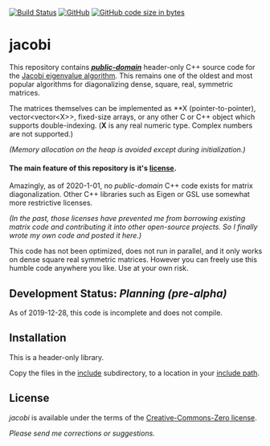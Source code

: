 [![Build Status](https://travis-ci.org/jewettaij/jacobi.svg?branch=master)](https://travis-ci.org/jewettaij/jacobi.svg?branch=master)
[![GitHub](https://img.shields.io/github/license/jewettaij/jacobi)](./LICENSE.md)
[![GitHub code size in bytes](https://img.shields.io/github/languages/code-size/jewettaij/jacobi)]()


jacobi
===========

This repository contains [***public-domain***](LICENSE.md)
header-only C++ source code for the
[Jacobi eigenvalue algorithm](https://en.wikipedia.org/wiki/Jacobi_eigenvalue_algorithm).
This remains one of the oldest and most popular algorithms for
diagonalizing dense, square, real, symmetric matrices.

The matrices themselves can be implemented as \*\*X (pointer-to-pointer),
vector\<vector\<X\>\>, fixed-size arrays,
or any other C or C++ object which supports double-indexing.
(**X** is any real numeric type.  Complex numbers are not supported.)

*(Memory allocation on the heap is avoided except during initialization.)*


#### The main feature of this repository is it's [license](LICENSE.md).

Amazingly, as of 2020-1-01, no *public-domain*
C++ code exists for matrix diagonalization.
Other C++ libraries such as Eigen or GSL
use somewhat more restrictive licenses.

*(In the past, those licenses have prevented me from borrowing existing
matrix code and contributing it into other open-source projects.
So I finally wrote my own code and posted it here.)*

This code has not been optimized, does not run in parallel,
and it only works on dense square real symmetric matrices.
However you can freely use this humble code anywhere you like.
Use at your own risk.


## Development Status: *Planning (pre-alpha)*

As of 2019-12-28, this code is incomplete and does not compile.

## Installation

This is a header-only library.

Copy the files in the [include](include) subdirectory,
to a location in your
[include path](https://www.rapidtables.com/code/linux/gcc/gcc-i.html).

## License

*jacobi* is available under the terms of the [Creative-Commons-Zero license](LICENSE.md).

*Please send me corrections or suggestions.*

